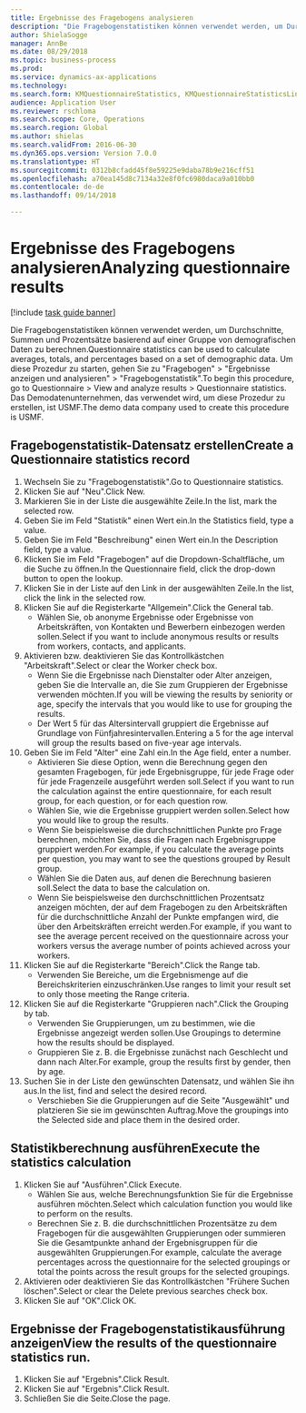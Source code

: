 ```yaml
--- 
title: Ergebnisse des Fragebogens analysieren
description: "Die Fragebogenstatistiken können verwendet werden, um Durchschnitte, Summen und Prozentsätze basierend auf einer Gruppe von demografischen Daten zu berechnen."
author: ShielaSogge
manager: AnnBe
ms.date: 08/29/2018
ms.topic: business-process
ms.prod: 
ms.service: dynamics-ax-applications
ms.technology: 
ms.search.form: KMQuestionnaireStatistics, KMQuestionnaireStatisticsLine
audience: Application User
ms.reviewer: rschloma
ms.search.scope: Core, Operations
ms.search.region: Global
ms.author: shielas
ms.search.validFrom: 2016-06-30
ms.dyn365.ops.version: Version 7.0.0
ms.translationtype: HT
ms.sourcegitcommit: 0312b8cfadd45f8e59225e9daba78b9e216cff51
ms.openlocfilehash: a70ea145d8c7134a32e8f0fc6980daca9a010bb0
ms.contentlocale: de-de
ms.lasthandoff: 09/14/2018

---
```

# <a name="analyzing-questionnaire-results"></a><span data-ttu-id="31223-103">Ergebnisse des Fragebogens analysieren</span><span class="sxs-lookup"><span data-stu-id="31223-103">Analyzing questionnaire results</span></span>

[!include [task guide banner](../../includes/task-guide-banner.md)]

<span data-ttu-id="31223-104">Die Fragebogenstatistiken können verwendet werden, um Durchschnitte, Summen und Prozentsätze basierend auf einer Gruppe von demografischen Daten zu berechnen.</span><span class="sxs-lookup"><span data-stu-id="31223-104">Questionnaire statistics can be used to calculate averages, totals, and percentages based on a set of demographic data.</span></span> <span data-ttu-id="31223-105">Um diese Prozedur zu starten, gehen Sie zu "Fragebogen" > "Ergebnisse anzeigen und analysieren" > "Fragebogenstatistik".</span><span class="sxs-lookup"><span data-stu-id="31223-105">To begin this procedure, go to Questionnaire > View and analyze results > Questionnaire statistics.</span></span> <span data-ttu-id="31223-106">Das Demodatenunternehmen, das verwendet wird, um diese Prozedur zu erstellen, ist USMF.</span><span class="sxs-lookup"><span data-stu-id="31223-106">The demo data company used to create this procedure is USMF.</span></span>


## <a name="create-a-questionnaire-statistics-record"></a><span data-ttu-id="31223-107">Fragebogenstatistik-Datensatz erstellen</span><span class="sxs-lookup"><span data-stu-id="31223-107">Create a Questionnaire statistics record</span></span>
1. <span data-ttu-id="31223-108">Wechseln Sie zu "Fragebogenstatistik".</span><span class="sxs-lookup"><span data-stu-id="31223-108">Go to Questionnaire statistics.</span></span>
2. <span data-ttu-id="31223-109">Klicken Sie auf "Neu".</span><span class="sxs-lookup"><span data-stu-id="31223-109">Click New.</span></span>
3. <span data-ttu-id="31223-110">Markieren Sie in der Liste die ausgewählte Zeile.</span><span class="sxs-lookup"><span data-stu-id="31223-110">In the list, mark the selected row.</span></span>
4. <span data-ttu-id="31223-111">Geben Sie im Feld "Statistik" einen Wert ein.</span><span class="sxs-lookup"><span data-stu-id="31223-111">In the Statistics field, type a value.</span></span>
5. <span data-ttu-id="31223-112">Geben Sie im Feld "Beschreibung" einen Wert ein.</span><span class="sxs-lookup"><span data-stu-id="31223-112">In the Description field, type a value.</span></span>
6. <span data-ttu-id="31223-113">Klicken Sie im Feld "Fragebogen" auf die Dropdown-Schaltfläche, um die Suche zu öffnen.</span><span class="sxs-lookup"><span data-stu-id="31223-113">In the Questionnaire field, click the drop-down button to open the lookup.</span></span>
7. <span data-ttu-id="31223-114">Klicken Sie in der Liste auf den Link in der ausgewählten Zeile.</span><span class="sxs-lookup"><span data-stu-id="31223-114">In the list, click the link in the selected row.</span></span>
8. <span data-ttu-id="31223-115">Klicken Sie auf die Registerkarte "Allgemein".</span><span class="sxs-lookup"><span data-stu-id="31223-115">Click the General tab.</span></span>
    * <span data-ttu-id="31223-116">Wählen Sie, ob anonyme Ergebnisse oder Ergebnisse von Arbeitskräften, von Kontakten und Bewerbern einbezogen werden sollen.</span><span class="sxs-lookup"><span data-stu-id="31223-116">Select if you want to include anonymous results or results from workers, contacts, and applicants.</span></span>  
9. <span data-ttu-id="31223-117">Aktivieren bzw. deaktivieren Sie das Kontrollkästchen "Arbeitskraft".</span><span class="sxs-lookup"><span data-stu-id="31223-117">Select or clear the Worker check box.</span></span>
    * <span data-ttu-id="31223-118">Wenn Sie die Ergebnisse nach Dienstalter oder Alter anzeigen, geben Sie die Intervalle an, die Sie zum Gruppieren der Ergebnisse verwenden möchten.</span><span class="sxs-lookup"><span data-stu-id="31223-118">If you will be viewing the results by seniority or age, specify the intervals that you would like to use for grouping the results.</span></span>  
    * <span data-ttu-id="31223-119">Der Wert 5 für das Altersintervall gruppiert die Ergebnisse auf Grundlage von Fünfjahresintervallen.</span><span class="sxs-lookup"><span data-stu-id="31223-119">Entering a 5 for the age interval will group the results based on five-year age intervals.</span></span>  
10. <span data-ttu-id="31223-120">Geben Sie im Feld "Alter" eine Zahl ein.</span><span class="sxs-lookup"><span data-stu-id="31223-120">In the Age field, enter a number.</span></span>
    * <span data-ttu-id="31223-121">Aktivieren Sie diese Option, wenn die Berechnung gegen den gesamten Fragebogen, für jede Ergebnisgruppe, für jede Frage oder für jede Fragenzeile ausgeführt werden soll.</span><span class="sxs-lookup"><span data-stu-id="31223-121">Select if you want to run the calculation against the entire questionnaire, for each result group, for each question, or for each question row.</span></span>  
    * <span data-ttu-id="31223-122">Wählen Sie, wie die Ergebnisse gruppiert werden sollen.</span><span class="sxs-lookup"><span data-stu-id="31223-122">Select how you would like to group the results.</span></span>  
    * <span data-ttu-id="31223-123">Wenn Sie beispielsweise die durchschnittlichen Punkte pro Frage berechnen, möchten Sie, dass die Fragen nach Ergebnisgruppe gruppiert werden.</span><span class="sxs-lookup"><span data-stu-id="31223-123">For example, if you calculate the average points per question, you may want to see the questions grouped by Result group.</span></span>  
    * <span data-ttu-id="31223-124">Wählen Sie die Daten aus, auf denen die Berechnung basieren soll.</span><span class="sxs-lookup"><span data-stu-id="31223-124">Select the data to base the calculation on.</span></span>  
    * <span data-ttu-id="31223-125">Wenn Sie beispielsweise den durchschnittlichen Prozentsatz anzeigen möchten, der auf dem Fragebogen zu den Arbeitskräften für die durchschnittliche Anzahl der Punkte empfangen wird, die über den Arbeitskräften erreicht werden.</span><span class="sxs-lookup"><span data-stu-id="31223-125">For example, if you want to see the average percent received on the questionnaire across your workers versus the average number of points achieved across your workers.</span></span>  
11. <span data-ttu-id="31223-126">Klicken Sie auf die Registerkarte "Bereich".</span><span class="sxs-lookup"><span data-stu-id="31223-126">Click the Range tab.</span></span>
    * <span data-ttu-id="31223-127">Verwenden Sie Bereiche, um die Ergebnismenge auf die Bereichskriterien einzuschränken.</span><span class="sxs-lookup"><span data-stu-id="31223-127">Use ranges to limit your result set to only those meeting the Range criteria.</span></span>  
12. <span data-ttu-id="31223-128">Klicken Sie auf die Registerkarte "Gruppieren nach".</span><span class="sxs-lookup"><span data-stu-id="31223-128">Click the Grouping by tab.</span></span>
    * <span data-ttu-id="31223-129">Verwenden Sie Gruppierungen, um zu bestimmen, wie die Ergebnisse angezeigt werden sollen.</span><span class="sxs-lookup"><span data-stu-id="31223-129">Use Groupings to determine how the results should be displayed.</span></span>  
    * <span data-ttu-id="31223-130">Gruppieren Sie z. B. die Ergebnisse zunächst nach Geschlecht und dann nach Alter.</span><span class="sxs-lookup"><span data-stu-id="31223-130">For example, group the results first by gender, then by age.</span></span>  
13. <span data-ttu-id="31223-131">Suchen Sie in der Liste den gewünschten Datensatz, und wählen Sie ihn aus.</span><span class="sxs-lookup"><span data-stu-id="31223-131">In the list, find and select the desired record.</span></span>
    * <span data-ttu-id="31223-132">Verschieben Sie die Gruppierungen auf die Seite "Ausgewählt" und platzieren Sie sie im gewünschten Auftrag.</span><span class="sxs-lookup"><span data-stu-id="31223-132">Move the groupings into the Selected side and place them in the desired order.</span></span>  

## <a name="execute-the-statistics-calculation"></a><span data-ttu-id="31223-133">Statistikberechnung ausführen</span><span class="sxs-lookup"><span data-stu-id="31223-133">Execute the statistics calculation</span></span>
1. <span data-ttu-id="31223-134">Klicken Sie auf "Ausführen".</span><span class="sxs-lookup"><span data-stu-id="31223-134">Click Execute.</span></span>
    * <span data-ttu-id="31223-135">Wählen Sie aus, welche Berechnungsfunktion Sie für die Ergebnisse ausführen möchten.</span><span class="sxs-lookup"><span data-stu-id="31223-135">Select which calculation function you would like to perform on the results.</span></span>  
    * <span data-ttu-id="31223-136">Berechnen Sie z. B. die durchschnittlichen Prozentsätze zu dem Fragebogen für die ausgewählten Gruppierungen oder summieren Sie die Gesamtpunkte anhand der Ergebnisgruppen für die ausgewählten Gruppierungen.</span><span class="sxs-lookup"><span data-stu-id="31223-136">For example, calculate the average percentages across the questionnaire for the selected groupings or total the points across the result groups for the selected groupings.</span></span>  
2. <span data-ttu-id="31223-137">Aktivieren oder deaktivieren Sie das Kontrollkästchen "Frühere Suchen löschen".</span><span class="sxs-lookup"><span data-stu-id="31223-137">Select or clear the Delete previous searches check box.</span></span>
3. <span data-ttu-id="31223-138">Klicken Sie auf "OK".</span><span class="sxs-lookup"><span data-stu-id="31223-138">Click OK.</span></span>

## <a name="view-the-results-of-the-questionnaire-statistics-run"></a><span data-ttu-id="31223-139">Ergebnisse der Fragebogenstatistikausführung anzeigen</span><span class="sxs-lookup"><span data-stu-id="31223-139">View the results of the questionnaire statistics run.</span></span>
1. <span data-ttu-id="31223-140">Klicken Sie auf "Ergebnis".</span><span class="sxs-lookup"><span data-stu-id="31223-140">Click Result.</span></span>
2. <span data-ttu-id="31223-141">Klicken Sie auf "Ergebnis".</span><span class="sxs-lookup"><span data-stu-id="31223-141">Click Result.</span></span>
3. <span data-ttu-id="31223-142">Schließen Sie die Seite.</span><span class="sxs-lookup"><span data-stu-id="31223-142">Close the page.</span></span>


